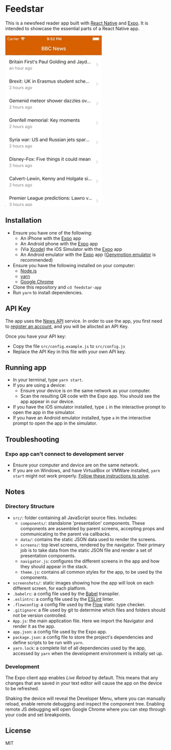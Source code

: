 # Feedstar

This is a newsfeed reader app built with [React Native](https://facebook.github.io/react-native/) and
[Expo](https://expo.io/). It is intended to showcase the essential parts of a React Native app.

![](./demo-advanced.gif)

## Installation

* Ensure you have one of the following:
  * An iPhone with the [Expo](https://itunes.apple.com/app/apple-store/id982107779?mt=8) app
  * An Android phone with the [Expo](https://play.google.com/store/apps/details?id=host.exp.exponent) app
  * (Via [Xcode](https://developer.apple.com/xcode/)) the iOS Simulator with the [Expo](https://expo.io/tools) app
  * An Android emulator with the [Expo](https://expo.io/tools) app
    ([Genymotion emulator](https://www.genymotion.com/fun-zone/) is recommended)
* Ensure you have the following installed on your computer:
  * [Node.js](https://nodejs.org/)
  * [yarn](https://yarnpkg.com/)
  * [Google Chrome](https://google.com/chrome/)
* Clone this repository and `cd feedstar-app`
* Run `yarn` to install dependencies.

## API Key

The app uses the [News API](https://newsapi.org/) service. In order to use the app, you first need to [register an account](https://newsapi.org/register), and you will be allocted an API Key.

Once you have your API key:

* Copy the file `src/config.example.js` to `src/config.js`
* Replace the API Key in this file with your own API key.

## Running app

* In your terminal, type `yarn start`.
* If you are using a device:
  * Ensure your device is on the same network as your computer.
  * Scan the resulting QR code with the Expo app. You should see the app appear in our device.
* If you have the iOS simulator installed, type `i` in the interactive prompt to open the app in the simulator.
* If you have an Android emulator installed, type `a` in the interactive prompt to open the app in the simulator.

## Troubleshooting

### Expo app can't connect to development server

* Ensure your computer and device are on the same network.
* If you are on Windows, and have VirtualBox or VMWare installed, `yarn start` might not work properly.
  [Follow these instructions to solve](https://github.com/react-community/create-react-native-app/issues/60#issuecomment-317104728).

## Notes

### Directory Structure

* `src/`: folder containing all JavaScript source files. Includes:
  * `components/`: standalone 'presentation' components. These components are assembled by parent screens, accepting
    props and communicating to the parent via callbacks.
  * `data/`: contains the static JSON data used to render the screens.
  * `screens/`: top level screens, rendered by the navigator. Their primary job is to
    take data from the static JSON file and render a set of presentation components.
  * `navigator.js`: configures the different screens in the app and how they should appear in the stack.
  * `theme.js`: contains all common styles for the app, to be used by the components.
* `screenshots/`: static images showing how the app will look on each different screen, for each platform.
* `.babelrc`: a config file used by the [Babel](https://babeljs.io/) transpiler.
* `.eslintrc`: a config file used by the [ESLint](https://eslint.org/) linter.
* `.flowconfig`: a config file used by the [Flow](https://flow.org/) static type checker.
* `.gitignore`: a file used by git to determine which files and folders should not be version controlled.
* `App.js`: the main application file. Here we import the Navigator and render it as the app.
* `app.json`: a config file used by the Expo app.
* `package.json`: a config file to store the project's dependencies and define scripts to be run with `yarn`.
* `yarn.lock`: a complete list of all dependencies used by the app, accessed by `yarn` when the development environment
  is initially set up.

### Development

The Expo client app enables _Live Reload_ by default. This means that any changes that are saved in your text editor
will cause the app on the device to be refreshed.

Shaking the device will reveal the Developer Menu, where you can manually reload, enable remote debugging and inspect
the component tree. Enabling remote JS debugging will open Google Chrome where you can step through your code and set
breakpoints.

## License

MIT
